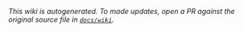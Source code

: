 _This wiki is autogenerated. To made updates, open a PR against the original source file in [`docs/wiki`](https://github.com/python-project-templates/python-template/tree/main/docs/wiki)._

